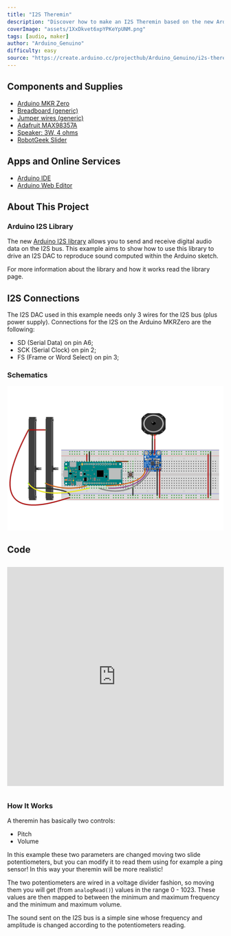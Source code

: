 ```yaml
---
title: "I2S Theremin"
description: "Discover how to make an I2S Theremin based on the new Arduino I2S library."
coverImage: "assets/1XxDkvet6xpYPKeYpUNM.png"
tags: [audio, maker]
author: "Arduino_Genuino"
difficulty: easy
source: "https://create.arduino.cc/projecthub/Arduino_Genuino/i2s-theremin-cec47a"
---
```


## Components and Supplies

- [Arduino MKR Zero](https://store.arduino.cc/arduino-mkrzero-with-headers)
- [Breadboard (generic)](https://www.newark.com/99W1759?COM=ref_hackster)
- [Jumper wires (generic)](https://www.newark.com/88W2571?COM=ref_hackster)
- [Adafruit MAX98357A](https://www.adafruit.com/product/3006)
- [Speaker: 3W, 4 ohms](https://www.adafruit.com/products/1314)
- [RobotGeek Slider](https://www.robotgeek.com/robotgeek-slider)

## Apps and Online Services

- [Arduino IDE](https://www.arduino.cc/en/main/software)
- [Arduino Web Editor](https://create.arduino.cc/editor)

## About This Project

### Arduino I2S Library

The new [Arduino I2S library](https://www.arduino.cc/en/Reference/I2S) allows you to send and receive digital audio data on the I2S bus. This example aims to show how to use this library to drive an I2S DAC to reproduce sound computed within the Arduino sketch.

For more information about the library and how it works read the library page.

## I2S Connections

The I2S DAC used in this example needs only 3 wires for the I2S bus (plus power supply). Connections for the I2S on the Arduino MKRZero are the following:

* SD (Serial Data) on pin A6;
* SCK (Serial Clock) on pin 2;
* FS (Frame or Word Select) on pin 3;

### Schematics
![The schematics.](assets/ZPvSe6TmgEzuDABUGz2i.png)

## Code

<iframe src='https://create.arduino.cc/editor/Arduino_Genuino/5574e381-3fe5-4c8f-9877-0dea97ea6ec3/preview?embed&snippet' style='height:510px;width:100%;margin:10px 0' frameborder='0'></iframe>

### How It Works

A theremin has basically two controls:

* Pitch
* Volume

In this example these two parameters are changed moving two slide potentiometers, but you can modify it to read them using for example a ping sensor! In this way your theremin will be more realistic!

The two potentiometers are wired in a voltage divider fashion, so moving them you will get (from `analogRead()`) values in the range 0 - 1023. These values are then mapped to between the minimum and maximum frequency and the minimum and maximum volume.

The sound sent on the I2S bus is a simple sine whose frequency and amplitude is changed according to the potentiometers reading. 